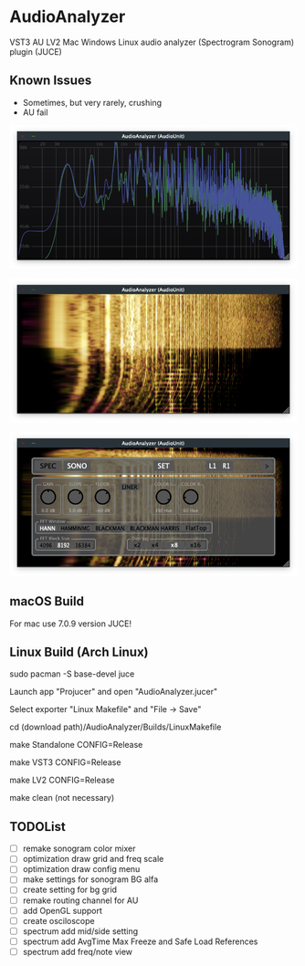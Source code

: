 # AudioAnalyzer
VST3 AU LV2 Mac Windows Linux audio analyzer (Spectrogram Sonogram) plugin (JUCE)

## Known Issues
- Sometimes, but very rarely, crushing
- AU fail

![screenshot1](spectrogram.png  "Spectrogram")


![screenshot2](sonogram.png  "Sonogram")


![screenshot3](options.png  "Options")

## macOS Build 

For mac use 7.0.9 version JUCE!

## Linux Build (Arch Linux)

sudo pacman -S base-devel juce

Launch app "Projucer" and open "AudioAnalyzer.jucer" 

Select exporter "Linux Makefile" and "File -> Save"

cd (download path)/AudioAnalyzer/Builds/LinuxMakefile

make Standalone CONFIG=Release

make VST3 CONFIG=Release

make LV2 CONFIG=Release

make clean (not necessary)

## TODOList
- [ ] remake sonogram color mixer
- [ ] optimization draw grid and freq scale
- [ ] optimization draw config menu
- [ ] make settings for sonogram BG alfa
- [ ] create setting for bg grid
- [ ] remake routing channel for AU
- [ ] add OpenGL support
- [ ] create osciloscope
- [ ] spectrum add mid/side setting
- [ ] spectrum add AvgTime Max Freeze and Safe Load References
- [ ] spectrum add freq/note view

